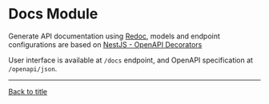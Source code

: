# Docs Module

Generate API documentation using [Redoc](https://github.com/Redocly/redoc), models and endpoint configurations are based on [NestJS - OpenAPI Decorators](https://docs.nestjs.com/openapi/decorators)

User interface is available at `/docs` endpoint, and OpenAPI specification at `/openapi/json`.

---

[Back to title](../../README.md)
